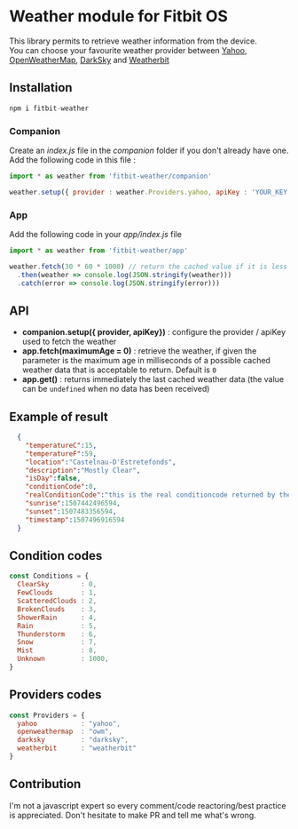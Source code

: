 # Weather module for Fitbit OS

This library permits to retrieve weather information from the device.  
You can choose your favourite weather provider between [Yahoo](https://query.yahooapis.com), [OpenWeatherMap](http://api.openweathermap.org), [DarkSky](https://api.darksky.net) and [Weatherbit](https://www.weatherbit.io/)

## Installation

```javascript
npm i fitbit-weather
```

### Companion

Create an *index.js* file in the *companion* folder if you don't already have one.  
Add the following code in this file :

```javascript
import * as weather from 'fitbit-weather/companion'

weather.setup({ provider : weather.Providers.yahoo, apiKey : 'YOUR_KEY' })
```
### App

Add the following code in your *app/index.js* file

```javascript
import * as weather from 'fitbit-weather/app'

weather.fetch(30 * 60 * 1000) // return the cached value if it is less than 30 minutes old 
  .then(weather => console.log(JSON.stringify(weather)))
  .catch(error => console.log(JSON.stringify(error)))
```

## API

* **companion.setup({ provider, apiKey})** : configure the provider / apiKey used to fetch the weather
* **app.fetch(maximumAge = 0)** : retrieve the weather, if given the parameter is the maximum age in milliseconds of a possible cached weather data that is acceptable to return. Default is `0`
* **app.get()** : returns immediately the last cached weather data (the value can be `undefined` when no data has been received)

## Example of result
```json
  {
    "temperatureC":15,
    "temperatureF":59,
    "location":"Castelnau-D'Estretefonds",
    "description":"Mostly Clear",
    "isDay":false,
    "conditionCode":0,
    "realConditionCode":"this is the real conditioncode returned by the provider",
    "sunrise":1507442496594,
    "sunset":1507483356594,
    "timestamp":1507496916594
  }
```

## Condition codes
```javascript
const Conditions = {
  ClearSky        : 0,
  FewClouds       : 1,
  ScatteredClouds : 2,
  BrokenClouds    : 3,
  ShowerRain      : 4,
  Rain            : 5,
  Thunderstorm    : 6,
  Snow            : 7,
  Mist            : 8,
  Unknown         : 1000,
}
```
## Providers codes
```javascript
const Providers = {
  yahoo           : "yahoo",
  openweathermap  : "owm",
  darksky         : "darksky",
  weatherbit      : "weatherbit"
}
```

## Contribution

I'm not a javascript expert so every comment/code reactoring/best practice is appreciated. Don't hesitate to make PR and tell me what's wrong.
